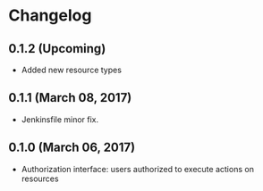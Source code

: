 # Changelog

## 0.1.2 (Upcoming)

* Added  new resource types

## 0.1.1 (March 08, 2017)

* Jenkinsfile minor fix.

## 0.1.0 (March 06, 2017)

* Authorization interface: users authorized to execute actions on resources
